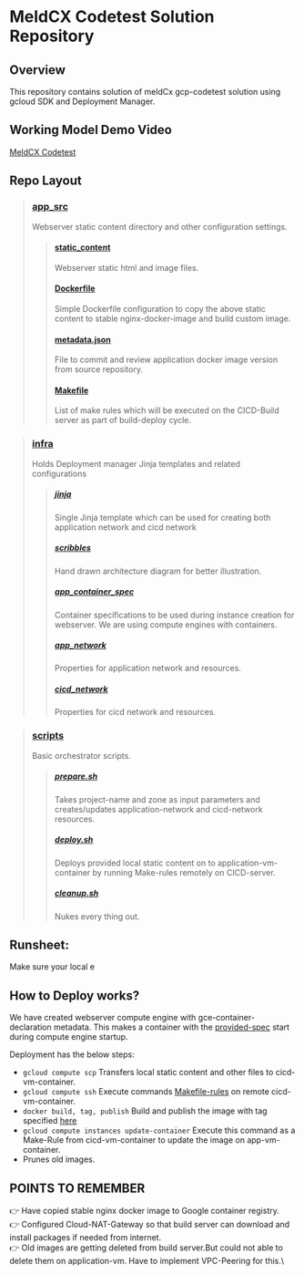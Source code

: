 # MeldCX Codetest Solution Repository

## Overview
This repository contains solution of meldCx gcp-codetest solution using gcloud SDK and Deployment Manager.

## Working Model Demo Video

[MeldCX Codetest](https://www.youtube.com/watch?v=80aPohgzgd0)

## Repo Layout
>### [app_src](./app_src)
>Webserver static content directory and other configuration settings.
>>#### [static_content](./app_src/static_content)
>>Webserver static html and image files.
>>#### [Dockerfile](./app_src/Dockerfile)
>>Simple Dockerfile configuration to copy the above static content to stable nginx-docker-image and build custom image.
>>#### [metadata.json](./app_src/metadata.json)
>>File to commit and review application docker image version from source repository.
>>#### [Makefile](./app_src/Makefile)
>>List of make rules which will be executed on the CICD-Build server as part of build-deploy cycle.

>### [infra](./infra) 
>Holds Deployment manager Jinja templates and related configurations
>>##### [jinja](./infra/jinja)
>>Single Jinja template which can be used for creating both application network and cicd network
>>##### [scribbles](./infra/scribbles)
>>Hand drawn architecture diagram for better illustration.
>>##### [app_container_spec](./infra/app_container_spec.yaml)
>>Container specifications to be used during instance creation for webserver. We are using compute engines with containers.
>>##### [app_network](./infra/app_network.yaml)
>>Properties for application network and resources.
>>##### [cicd_network](./infra/cicd_network.yaml)
>>Properties for cicd network and resources.

>### [scripts](./scripts)
>Basic orchestrator scripts.
>>##### [prepare.sh](./scripts/prepare.sh)
>>Takes project-name and zone as input parameters and creates/updates application-network and cicd-network resources.
>>##### [deploy.sh](./scripts/deploy.sh)
>>Deploys provided local static content on to application-vm-container by running Make-rules remotely on CICD-server.
>>##### [cleanup.sh](./scripts/cleanup.sh)
>>Nukes every thing out.

## Runsheet:

Make sure your local e

## How to Deploy works?

We have created webserver compute engine with gce-container-declaration metadata. This makes a container with the [provided-spec](./infra/app_container_spec.yaml) start during compute engine startup.

Deployment has the below steps:
* `gcloud compute scp` Transfers local static content and other files to cicd-vm-container.
* `gcloud compute ssh` Execute commands [Makefile-rules](./app_src/Makefile) on remote cicd-vm-container.
* `docker build, tag, publish` Build and publish the image with tag specified [here](./app_src/metadata.json)
* `gcloud compute instances update-container` Execute this command as a Make-Rule from cicd-vm-container to update the image on app-vm-container.
* Prunes old images.

## POINTS TO REMEMBER

:point_right: Have copied stable nginx docker image to Google container registry.\
:point_right: Configured Cloud-NAT-Gateway so that build server can download and install packages if needed from internet.\
:point_right: Old images are getting deleted from build server.But could not able to delete them on application-vm. Have to implement VPC-Peering for this.\

